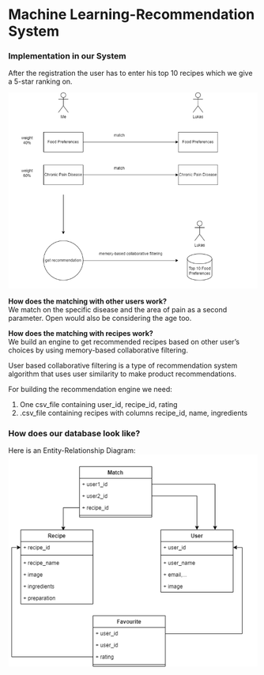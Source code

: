 # Machine Learning-Recommendation System

### Implementation in our System
After the registration the user has to enter his top 10 recipes which
we give a 5-star ranking on.

![Diagrams/matching.png](Diagrams/matching.png)


**How does the matching with other users work?**  
We match on the specific disease and the area of pain as a 
second parameter. Open would also be considering the age too.

**How does the matching with recipes work?**  
We build an engine to get recommended recipes based on other user’s 
choices by using memory-based collaborative filtering.

User based collaborative filtering is a type of recommendation system algorithm that uses user similarity to make product recommendations.

For building the recommendation engine we need:
1)	One csv_file containing user_id, recipe_id, rating
2)	.csv_file containing recipes with columns recipe_id, name, ingredients

### How does our database look like?  
Here is an Entity-Relationship Diagram:
![Diagrams/ER_Diagram.png](Diagrams/ER_Diagram.png)
